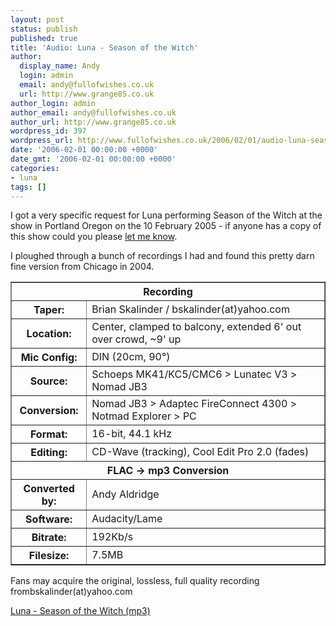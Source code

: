```yaml
---
layout: post
status: publish
published: true
title: 'Audio: Luna - Season of the Witch'
author:
  display_name: Andy
  login: admin
  email: andy@fullofwishes.co.uk
  url: http://www.grange85.co.uk
author_login: admin
author_email: andy@fullofwishes.co.uk
author_url: http://www.grange85.co.uk
wordpress_id: 397
wordpress_url: http://www.fullofwishes.co.uk/2006/02/01/audio-luna-season-of-the-witch/
date: '2006-02-01 00:00:00 +0000'
date_gmt: '2006-02-01 00:00:00 +0000'
categories:
- luna
tags: []
---
```

<p>I got a very specific request for Luna performing Season of the Witch at the show in Portland Oregon on the 10 February 2005 - if anyone has a copy of this show could you please <a href="index.php?article_id=127">let me know</a>.</p>
<p>I ploughed through a bunch of recordings I had and found this pretty darn fine version from Chicago in 2004.</p>
<table border="1">
<tr>
<th colspan="2">Recording</th>
</tr>
<tr>
<th>Taper:</th>
<td>Brian Skalinder / bskalinder(at)yahoo.com</td>
</tr>
<tr>
<th>Location:</th>
<td>Center, clamped to balcony, extended 6' out over crowd, ~9' up</td>
</tr>
<tr>
<th>Mic Config:</th>
<td>DIN (20cm, 90&deg;)</td>
</tr>
<tr>
<th>Source:</th>
<td>Schoeps MK41/KC5/CMC6 > Lunatec V3 > Nomad JB3</td>
</tr>
<tr>
<th>Conversion:</th>
<td>Nomad JB3 > Adaptec FireConnect 4300 > Notmad Explorer > PC</td>
</tr>
<tr>
<th>Format:</th>
<td>16-bit, 44.1 kHz</td>
</tr>
<tr>
<th>Editing:</th>
<td>CD-Wave (tracking), Cool Edit Pro 2.0 (fades)</td>
</tr>
<tr>
<th colspan="2">FLAC -> mp3 Conversion</th>
</tr>
<tr>
<th>Converted by:</th>
<td>Andy Aldridge</td>
</tr>
<tr>
<th>Software:</th>
<td>Audacity/Lame</td>
</tr>
<tr>
<th>Bitrate:</th>
<td>192Kb/s</td>
</tr>
<tr>
<th>Filesize:</th>
<td>7.5MB</td>
</tr>
</table>
<p>Fans may acquire the original, lossless, full quality recording frombskalinder(at)yahoo.com</p>
<p><a href="http://www.box.net/shared/m2989cfqda">Luna - Season of the Witch (mp3)</a></p>
